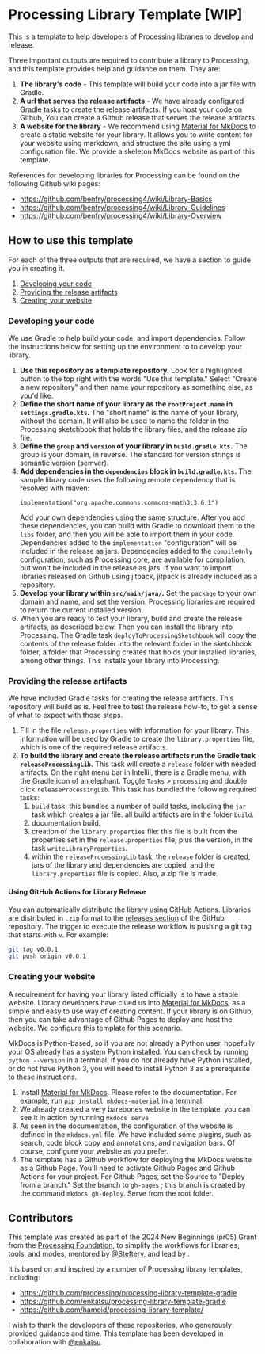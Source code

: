 # Processing Library Template [WIP]
This is a template to help developers of Processing libraries to develop and release. 

Three important outputs are required to contribute a library to Processing, and this template provides 
help and guidance on them. They are:
1. **The library's code** - This template will build your code into a jar file with Gradle.
2. **A url that serves the release artifacts** - We have already configured Gradle tasks to create the
release artifacts. If you host your code on Github, You can create a Github release that serves the 
release artifacts.
3. **A website for the library** - We recommend using [Material for MkDocs](https://squidfunk.github.io/mkdocs-material/)
   to create a static website for your library. It allows you to write content for your website
   using markdown, and structure the site using a yml configuration file. We provide a skeleton
   MkDocs website as part of this template.

References for developing libraries for Processing can be found on the following Github wiki pages:
- https://github.com/benfry/processing4/wiki/Library-Basics
- https://github.com/benfry/processing4/wiki/Library-Guidelines
- https://github.com/benfry/processing4/wiki/Library-Overview



## How to use this template

For each of the three outputs that are required, we have a section to guide you in creating it.
1. [Developing your code](#developing_your_code)
2. [Providing the release artifacts](#providing_the_release_artifacts)
3. [Creating your website](#creating_your_website)

### Developing your code
We use Gradle to help build your code, and import dependencies.
Follow the instructions below for setting up the environment to 
to develop your library.

1. **Use this repository as a template repository.** Look for a highlighted button to the top right 
with the words "Use this template." Select "Create a new repository" and then name your repository as 
something else, as you'd like.
2. **Define the short name of your library as the `rootProject.name` in `settings.gradle.kts`.**
   The "short name" is the name of your library, without the domain.
   It will also be used to name the folder in the Processing sketchbook that holds the library files,
   and the release zip file.
3. **Define the `group` and `version` of your library in `build.gradle.kts`.** The group is your
domain, in reverse. The standard for version strings is semantic version (semver).
4. **Add dependencies in the `dependencies` block in `build.gradle.kts`.** 
The sample library code  uses the following remote dependency that is resolved with maven:
   ```
   implementation("org.apache.commons:commons-math3:3.6.1")
   ```
   Add your own dependencies using the same structure. After you add these dependencies, you can 
build with Gradle to download them to the `libs` folder, and then you will be able to import them
in your code. Dependencies added to the `implementation` "configuration" will be included in the 
release as jars. Dependencies added to the `compileOnly` configuration, such as Processing core, are 
available for compilation, but won't be included in the release as jars. If you want to import 
libraries released on Github using jitpack, jitpack is already included as a repository.
5. **Develop your library within `src/main/java/`.** Set the `package` to your own domain and name,
and set the version. Processing libraries are required to return the current installed version.
6. When you are ready to test your library, build and create the release artifacts, as described
below. Then you can install the library into Processing. The Gradle task 
`deployToProcessingSketchbook` will copy the contents of the release folder into the relevant
folder in the sketchbook folder, a folder that Processing creates that holds your installed
libraries, among other things. This installs your library into Processing.


### Providing the release artifacts
We have included Gradle tasks for creating the release artifacts.
This repository will build as is. Feel free to test the release how-to, to get a sense of what
to expect with those steps.

1. Fill in the file `release.properties` with information for your library. This information will be
used by Gradle to create the  `library.properties` file, which is one of the required release artifacts.
2. **To build the library and create the release artifacts run the Gradle task `releaseProcessingLib`.** 
This task will create a `release` folder with needed artifacts. On the right menu bar in Intellij, 
there is a Gradle menu, with the Gradle icon of an elephant. Toggle `Tasks` > `processing` and double click `releaseProcessingLib`. This 
task has bundled the following required tasks:
   1. `build` task: this bundles a number of build tasks, including the `jar` task which creates a 
   jar file. all build artifacts are in the folder `build`.
   2. documentation build. 
   3. creation of the `library.properties` file: this file is built from the properties set in the 
   `release.properties` file, plus the version, in the task `writeLibraryProperties`.
   4. within the `releaseProcessingLib` task, the `release` folder is created, jars of the library and
   dependencies are copied, and the `library.properties` file is copied. Also, a zip file is made.


#### Using GitHub Actions for Library Release
You can automatically distribute the library using GitHub Actions. Libraries are distributed in `.zip` format to the [releases section](https://docs.github.com/en/repositories/releasing-projects-on-github/managing-releases-in-a-repository) of the GitHub repository. The trigger to execute the release workflow is pushing a git tag that starts with `v`. For example:
```sh
git tag v0.0.1
git push origin v0.0.1
```



### Creating your website
A requirement for having your library listed officially is to have a stable website.  Library developers
have clued us into [Material for MkDocs](https://squidfunk.github.io/mkdocs-material/),
as a simple and easy to use way of creating content. If your library is on Github, then you can take
advantage of Github Pages to deploy and host the website. We configure this template for this scenario.

MkDocs is Python-based, so if you are not already a Python user, hopefully your OS already has a system
Python installed. You can check by running `python --version` in a terminal. If you do not already have
Python installed, or do not have Python 3, you will need to install Python 3 as a prerequisite to these
instructions.

1. Install [Material for MkDocs](https://squidfunk.github.io/mkdocs-material/).
   Please refer to the documentation. For example, run `pip install mkdocs-material` in a terminal.
2. We already created a very barebones website in the template. you can
   see it in action by running `mkdocs serve`
3. As seen in the documentation, the configuration of the website
   is defined in the `mkdocs.yml` file. We have included some plugins, such
   as search, code block copy and annotations, and navigation bars. Of course,
   configure your website as you prefer.
4. The template has a Github workflow for deploying the MkDocs website
   as a Github Page. You'll need to activate Github Pages and Github Actions
   for your project. For Github Pages, set the Source to "Deploy from a branch."
   Set the branch to `gh-pages` ; this branch is created by the 
   command `mkdocs gh-deploy`. Serve from the root folder.

## Contributors

This template was created as part of the 2024 New Beginnings (pr05) Grant from the 
[Processing Foundation](https://github.com/processing), to simplify the
workflows for libraries, tools, and modes, mentored by [@Stefterv](https://github.com/stefterv), and lead by []().

It is based on and inspired by a number of Processing library templates, including:
- https://github.com/processing/processing-library-template-gradle
- https://github.com/enkatsu/processing-library-template-gradle
- https://github.com/hamoid/processing-library-template/

I wish to thank the developers of these repositories, who generously provided
guidance and time. This template has been developed in collaboration with
[@enkatsu](https://github.com/enkatsu).

